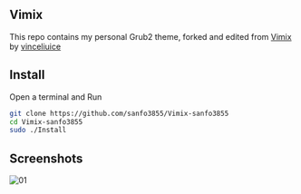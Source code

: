 
## Vimix

This repo contains my personal Grub2 theme, forked and edited from [Vimix](https://github.com/vinceliuice/grub2-themes/tree/master/grub-theme-vimix) by [vinceliuice](https://github.com/vinceliuice)

## Install

Open a terminal and Run

```bash
git clone https://github.com/sanfo3855/Vimix-sanfo3855
cd Vimix-sanfo3855
sudo ./Install
```

## Screenshots
![01](https://github.com/vinceliuice/grub2-themes/blob/master/screenshot-vimix.jpeg?raw=true)
